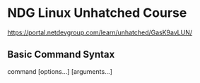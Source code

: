 # NDG Linux Unhatched Course
https://portal.netdevgroup.com/learn/unhatched/GasK9avLUN/

## Basic Command Syntax
command [options…] [arguments…]

